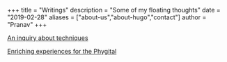 +++
title = "Writings"
description = "Some of my floating thoughts"
date = "2019-02-28"
aliases = ["about-us","about-hugo","contact"]
author = "Pranav"
+++

[An inquiry about techniques](https://medium.com/@pranavb104/an-inquiry-on-techniques-17716a5e35c9)


[Enriching experiences for the Phygital](https://uxdesign.cc/enriching-experiences-for-the-phygital-9c1b6e510cdd)



